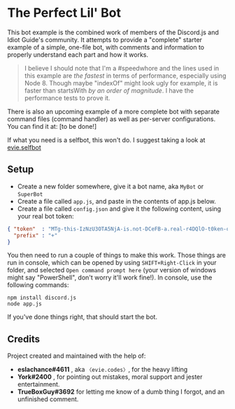 # The Perfect Lil' Bot

This bot example is the combined work of members of the Discord.js and Idiot Guide's community.
It attempts to provide a "complete" starter example of a simple, one-file bot, with comments and
information to properly understand each part and how it works.

> I believe I should note that I'm a #speedwhore and the lines used in this example are *the fastest*
in terms of performance, especially using Node 8. Though maybe "indexOf" might look ugly for example, 
it is faster than startsWith *by an order of magnitude*. I have the performance tests to prove it.

There is also an upcoming example of a more complete bot with separate command files (command handler)
as well as per-server configurations. You can find it at: [to be done!]

If what you need is a selfbot, this won't do. I suggest taking a look at [evie.selfbot](http://github.com/eslachance/evie.selfbot)

## Setup

- Create a new folder somewhere, give it a bot name, aka `MyBot` or `SuperBot`
- Create a file called `app.js`, and paste in the contents of app.js below.
- Create a file called `config.json` and give it the following content, using your real bot token:
```json
{ "token"  : "MTg-this-IzNzU3OTA5NjA-is.not-DCeFB-a.real-r4DQlO-t0ken-qerT0",
  "prefix" : "+"
}
```

You then need to run a couple of things to make this work. Those things are run in console, which
can be opened by using `SHIFT+Right-Click` in your folder, and selected `Open command prompt here`
(your version of windows might say "PowerShell", don't worry it'll work fine!). In console, use
the following commands:

```
npm install discord.js
node app.js
```

If you've done things right, that should start the bot. 


## Credits

Project created and maintained with the help of: 

- **eslachance#4611** , aka `〈evie.codes〉`, for the heavy lifting
- **York#2400** , for pointing out mistakes, moral support and jester entertainment.
- **TrueBoxGuy#3692** for letting me know of a dumb thing I forgot, and an unfinished comment.